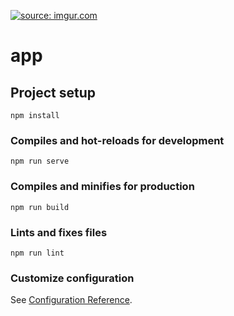 <a href="https://imgur.com/ckUpgt8"><img src="https://i.imgur.com/ckUpgt8.png" title="source: imgur.com" /></a>

# app

## Project setup
```
npm install
```

### Compiles and hot-reloads for development
```
npm run serve
```

### Compiles and minifies for production
```
npm run build
```

### Lints and fixes files
```
npm run lint
```

### Customize configuration
See [Configuration Reference](https://cli.vuejs.org/config/).
